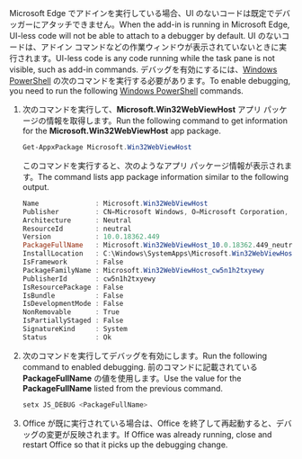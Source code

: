 <span data-ttu-id="efd4e-101">Microsoft Edge でアドインを実行している場合、UI のないコードは既定でデバッガーにアタッチできません。</span><span class="sxs-lookup"><span data-stu-id="efd4e-101">When the add-in is running in Microsoft Edge, UI-less code will not be able to attach to a debugger by default.</span></span>
<span data-ttu-id="efd4e-102">UI のないコードは、アドイン コマンドなどの作業ウィンドウが表示されていないときに実行されます。</span><span class="sxs-lookup"><span data-stu-id="efd4e-102">UI-less code is any code running while the task pane is not visible, such as add-in commands.</span></span> <span data-ttu-id="efd4e-103">デバッグを有効にするには、[Windows PowerShell](https://docs.microsoft.com/powershell/scripting/getting-started/getting-started-with-windows-powershell) の次のコマンドを実行する必要があります。</span><span class="sxs-lookup"><span data-stu-id="efd4e-103">To enable debugging, you need to run the following [Windows PowerShell](https://docs.microsoft.com/powershell/scripting/getting-started/getting-started-with-windows-powershell) commands.</span></span>

1. <span data-ttu-id="efd4e-104">次のコマンドを実行して、**Microsoft.Win32WebViewHost** アプリ パッケージの情報を取得します。</span><span class="sxs-lookup"><span data-stu-id="efd4e-104">Run the following command to get information for the **Microsoft.Win32WebViewHost** app package.</span></span>
    
    ```powershell
    Get-AppxPackage Microsoft.Win32WebViewHost
    ```
    
    <span data-ttu-id="efd4e-105">このコマンドを実行すると、次のようなアプリ パッケージ情報が表示されます。</span><span class="sxs-lookup"><span data-stu-id="efd4e-105">The command lists app package information similar to the following output.</span></span>
    
    ```powershell
    Name              : Microsoft.Win32WebViewHost
    Publisher         : CN=Microsoft Windows, O=Microsoft Corporation, L=Redmond, S=Washington, C=US
    Architecture      : Neutral
    ResourceId        : neutral
    Version           : 10.0.18362.449
    PackageFullName   : Microsoft.Win32WebViewHost_10.0.18362.449_neutral_neutral_cw5n1h2txyewy
    InstallLocation   : C:\Windows\SystemApps\Microsoft.Win32WebViewHost_cw5n1h2txyewy
    IsFramework       : False
    PackageFamilyName : Microsoft.Win32WebViewHost_cw5n1h2txyewy
    PublisherId       : cw5n1h2txyewy
    IsResourcePackage : False
    IsBundle          : False
    IsDevelopmentMode : False
    NonRemovable      : True
    IsPartiallyStaged : False
    SignatureKind     : System
    Status            : Ok
    ```
    
2. <span data-ttu-id="efd4e-106">次のコマンドを実行してデバッグを有効にします。</span><span class="sxs-lookup"><span data-stu-id="efd4e-106">Run the following command to enabled debugging.</span></span> <span data-ttu-id="efd4e-107">前のコマンドに記載されている **PackageFullName** の値を使用します。</span><span class="sxs-lookup"><span data-stu-id="efd4e-107">Use the value for the **PackageFullName** listed from the previous command.</span></span>
    
    ```powershell
    setx JS_DEBUG <PackageFullName>
    ```
    
3. <span data-ttu-id="efd4e-108">Office が既に実行されている場合は、Office を終了して再起動すると、デバッグの変更が反映されます。</span><span class="sxs-lookup"><span data-stu-id="efd4e-108">If Office was already running, close and restart Office so that it picks up the debugging change.</span></span>